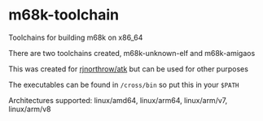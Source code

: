 # m68k-toolchain
Toolchains for building m68k on x86_64

There are two toolchains created, m68k-unknown-elf and m68k-amigaos

This was created for [rjnorthrow/atk](https://github.com/rjnorthrow/atk) but can be used for other purposes

The executables can be found in `/cross/bin` so put this in your `$PATH`

Architectures supported: linux/amd64, linux/arm64, linux/arm/v7, linux/arm/v8

